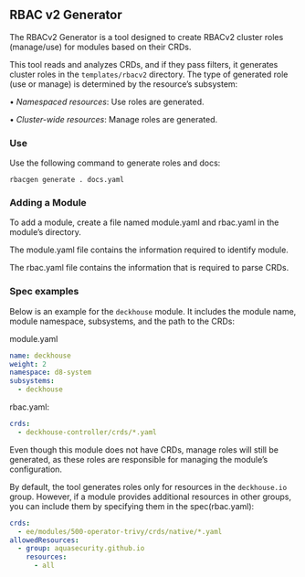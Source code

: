 ## RBAC v2 Generator

The RBACv2 Generator is a tool designed to create RBACv2 cluster roles (manage/use) for modules based on their CRDs.

This tool reads and analyzes CRDs, and if they pass filters, it generates cluster roles in the ```templates/rbacv2``` directory. 
The type of generated role (use or manage) is determined by the resource’s subsystem:

• *Namespaced resources*: Use roles are generated.

• *Cluster-wide resources*: Manage roles are generated.

### Use
Use the following command to generate roles and docs:

```rbacgen generate . docs.yaml``` 

### Adding a Module

To add a module, create a file named module.yaml and rbac.yaml in the module’s directory.

The module.yaml file contains the information required to identify module.

The rbac.yaml file contains the information that is required to parse CRDs. 

### Spec examples

Below is an example for the ```deckhouse``` module. 
It includes the module name, module namespace, subsystems, and the path to the CRDs:

module.yaml
```yaml
name: deckhouse
weight: 2
namespace: d8-system
subsystems:
  - deckhouse
```

rbac.yaml:
```yaml
crds:
  - deckhouse-controller/crds/*.yaml
```

Even though this module does not have CRDs, manage roles will still be generated, 
as these roles are responsible for managing the module’s configuration.

By default, the tool generates roles only for resources in the ```deckhouse.io``` group. 
However, if a module provides additional resources in other groups, 
you can include them by specifying them in the spec(rbac.yaml):
```yaml
crds:
  - ee/modules/500-operator-trivy/crds/native/*.yaml
allowedResources:
  - group: aquasecurity.github.io
    resources:
      - all
```
